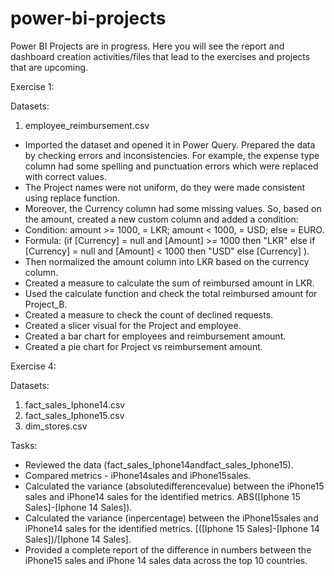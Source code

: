 # power-bi-projects
Power BI Projects are in progress. Here you will see the report and dashboard creation activities/files that lead to the exercises and projects that are upcoming.

Exercise 1:  

Datasets:  
1. employee_reimbursement.csv

- Imported the dataset and opened it in Power Query. Prepared the data by checking errors and inconsistencies. For example, the expense type column had some spelling and punctuation errors which were replaced with correct values.  
- The Project names were not uniform, do they were made consistent using replace function.  
- Moreover, the Currency column had some missing values. So, based on the amount, created a new custom column and added a condition:
- Condition: amount >= 1000, = LKR; amount < 1000, = USD; else = EURO.
- Formula: (if [Currency] = null and [Amount] >= 1000 then "LKR" else if [Currency] = null and [Amount] < 1000 then "USD" else [Currency] ).
- Then normalized the amount column into LKR based on the currency column.  
- Created a measure to calculate the sum of reimbursed amount in LKR.  
- Used the calculate function and check the total reimbursed amount for Project_B.  
- Created a measure to check the count of declined requests.  
- Created a slicer visual for the Project and employee.  
- Created a bar chart for employees and reimbursement amount.  
- Created a pie chart for Project vs reimbursement amount.  

Exercise 4:  

Datasets:  
1. fact_sales_Iphone14.csv  
2. fact_sales_Iphone15.csv  
3. dim_stores.csv

Tasks:  

- Reviewed the data (fact_sales_Iphone14andfact_sales_Iphone15).   
- Compared metrics - iPhone14sales and iPhone15sales.   
- Calculated the variance (absolutedifferencevalue) between the iPhone15 sales and iPhone14 sales for the identified metrics. ABS([Iphone 15 Sales]-[Iphone 14
Sales]).  
- Calculated the variance (inpercentage) between the iPhone15sales and iPhone14 sales for the identified metrics. [([Iphone 15 Sales]-[Iphone 14 Sales])/[Iphone
14 Sales].  
- Provided a complete report of the difference in numbers between the iPhone15 sales and iPhone 14 sales data across the top 10 countries.  

